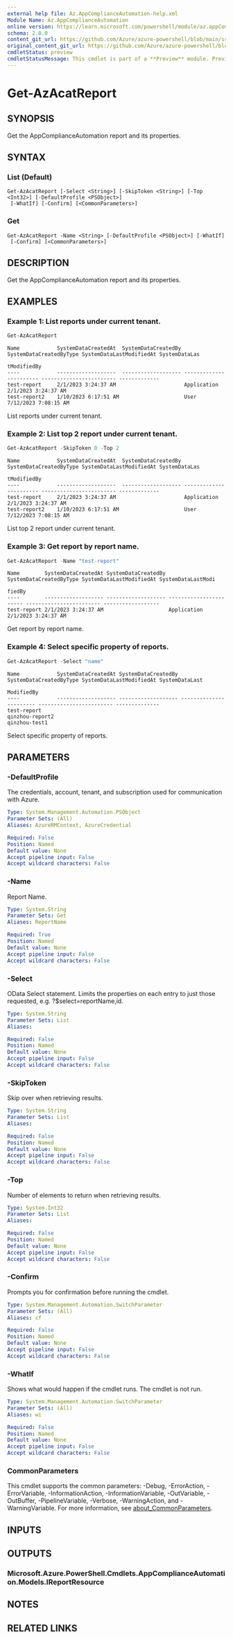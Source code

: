 ```yaml
---
external help file: Az.AppComplianceAutomation-help.xml
Module Name: Az.AppComplianceAutomation
online version: https://learn.microsoft.com/powershell/module/az.appComplianceAutomation/get-azacatreport
schema: 2.0.0
content_git_url: https://github.com/Azure/azure-powershell/blob/main/src/AppComplianceAutomation/AppComplianceAutomation/help/Get-AzAcatReport.md
original_content_git_url: https://github.com/Azure/azure-powershell/blob/main/src/AppComplianceAutomation/AppComplianceAutomation/help/Get-AzAcatReport.md
cmdletStatus: preview
cmdletStatusMessage: This cmdlet is part of a **Preview** module. Preview versions aren't recommended for use in production environments. For more information, see https://aka.ms/azps-refstatus.
---
```


# Get-AzAcatReport

## SYNOPSIS
Get the AppComplianceAutomation report and its properties.

## SYNTAX

### List (Default)
```
Get-AzAcatReport [-Select <String>] [-SkipToken <String>] [-Top <Int32>] [-DefaultProfile <PSObject>]
 [-WhatIf] [-Confirm] [<CommonParameters>]
```

### Get
```
Get-AzAcatReport -Name <String> [-DefaultProfile <PSObject>] [-WhatIf]
 [-Confirm] [<CommonParameters>]
```

## DESCRIPTION
Get the AppComplianceAutomation report and its properties.

## EXAMPLES

### Example 1: List reports under current tenant.
```powershell
Get-AzAcatReport
```

```output
Name            SystemDataCreatedAt  SystemDataCreatedBy SystemDataCreatedByType SystemDataLastModifiedAt SystemDataLas
                                                                                                          tModifiedBy
----            -------------------  ------------------- ----------------------- ------------------------ -------------
test-report     2/1/2023 3:24:37 AM                      Application             2/1/2023 3:24:37 AM
test-report2    1/10/2023 6:17:51 AM                     User                    7/12/2023 7:08:15 AM
```

List reports under current tenant.

### Example 2: List top 2 report under current tenant.
```powershell
Get-AzAcatReport -SkipToken 0 -Top 2
```

```output
Name            SystemDataCreatedAt  SystemDataCreatedBy SystemDataCreatedByType SystemDataLastModifiedAt SystemDataLas
                                                                                                          tModifiedBy
----            -------------------  ------------------- ----------------------- ------------------------ -------------
test-report     2/1/2023 3:24:37 AM                      Application             2/1/2023 3:24:37 AM
test-report2    1/10/2023 6:17:51 AM                     User                    7/12/2023 7:08:15 AM
```

List top 2 report under current tenant.

### Example 3: Get report by report name.
```powershell
Get-AzAcatReport -Name "test-report"
```

```output
Name        SystemDataCreatedAt SystemDataCreatedBy SystemDataCreatedByType SystemDataLastModifiedAt SystemDataLastModi
                                                                                                     fiedBy
----        ------------------- ------------------- ----------------------- ------------------------ ------------------
test-report 2/1/2023 3:24:37 AM                     Application             2/1/2023 3:24:37 AM
```

Get report by report name.

### Example 4: Select specific property of reports.
```powershell
Get-AzAcatReport -Select "name"
```

```output
Name            SystemDataCreatedAt SystemDataCreatedBy SystemDataCreatedByType SystemDataLastModifiedAt SystemDataLast
                                                                                                         ModifiedBy
----            ------------------- ------------------- ----------------------- ------------------------ --------------
test-report
qinzhou-report2
qinzhou-test1
```

Select specific property of reports.

## PARAMETERS

### -DefaultProfile
The credentials, account, tenant, and subscription used for communication with Azure.

```yaml
Type: System.Management.Automation.PSObject
Parameter Sets: (All)
Aliases: AzureRMContext, AzureCredential

Required: False
Position: Named
Default value: None
Accept pipeline input: False
Accept wildcard characters: False
```

### -Name
Report Name.

```yaml
Type: System.String
Parameter Sets: Get
Aliases: ReportName

Required: True
Position: Named
Default value: None
Accept pipeline input: False
Accept wildcard characters: False
```

### -Select
OData Select statement.
Limits the properties on each entry to just those requested, e.g.
?$select=reportName,id.

```yaml
Type: System.String
Parameter Sets: List
Aliases:

Required: False
Position: Named
Default value: None
Accept pipeline input: False
Accept wildcard characters: False
```

### -SkipToken
Skip over when retrieving results.

```yaml
Type: System.String
Parameter Sets: List
Aliases:

Required: False
Position: Named
Default value: None
Accept pipeline input: False
Accept wildcard characters: False
```

### -Top
Number of elements to return when retrieving results.

```yaml
Type: System.Int32
Parameter Sets: List
Aliases:

Required: False
Position: Named
Default value: None
Accept pipeline input: False
Accept wildcard characters: False
```

### -Confirm
Prompts you for confirmation before running the cmdlet.

```yaml
Type: System.Management.Automation.SwitchParameter
Parameter Sets: (All)
Aliases: cf

Required: False
Position: Named
Default value: None
Accept pipeline input: False
Accept wildcard characters: False
```

### -WhatIf
Shows what would happen if the cmdlet runs.
The cmdlet is not run.

```yaml
Type: System.Management.Automation.SwitchParameter
Parameter Sets: (All)
Aliases: wi

Required: False
Position: Named
Default value: None
Accept pipeline input: False
Accept wildcard characters: False
```

### CommonParameters
This cmdlet supports the common parameters: -Debug, -ErrorAction, -ErrorVariable, -InformationAction, -InformationVariable, -OutVariable, -OutBuffer, -PipelineVariable, -Verbose, -WarningAction, and -WarningVariable. For more information, see [about_CommonParameters](http://go.microsoft.com/fwlink/?LinkID=113216).

## INPUTS

## OUTPUTS

### Microsoft.Azure.PowerShell.Cmdlets.AppComplianceAutomation.Models.IReportResource

## NOTES

## RELATED LINKS

